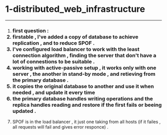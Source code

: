 <h1>1-distributed_web_infrastructure</h1><hr>

<ol>
<li> <h3> first question : 
<li> firstable , I've added a copy of database to achieve replication , and to reduce SPOF . </li>
<li> I've configured load balancer to work with the least connection algorithm , finding the server that don't have a lot of connestions to be suitable . </li>
<li> working with active-passive setup , it works only with one server , the another in stand-by mode , and retieving from the primary database . </li>
<li> it copies the original database to another and use it when needed , and update it every time </li>
<li> the primary database handles writing operations and the replica handles reading and restore if the first fails or beeing updated . </li>
</h3></li>
<li> SPOF is in the load balancer , it just one taking from all hosts (if it failes , all requests will fail and gives error responce) . </li>
</ol>